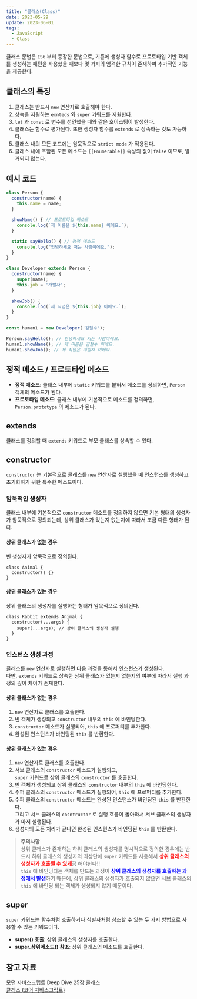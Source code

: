 ```yaml
---
title: "클래스(Class)"
date: 2023-05-29
update: 2023-06-01
tags:
  - JavaScript
  - Class
---
```


클래스 문법은 `ES6` 부터 등장한 문법으로, 기존에 생성자 함수로 프로토타입 기반 객체를 생성하는 패턴을 사용했을 때보다 몇 가지의 엄격한 규칙이 존재하며 추가적인 기능을 제공한다.

## 클래스의 특징
1. 클래스는 반드시 `new` 연산자로 호출해야 한다.  
2. 상속을 지원하는 `exnteds` 와 `super` 키워드를 지원한다.  
3. `let` 과 `const` 로 변수를 선언했을 때와 같은 호이스팅이 발생한다.  
4. 클래스는 함수로 평가된다. 또한 생성자 함수를 `extends` 로 상속하는 것도 가능하다.  
5. 클래스 내의 모든 코드에는 암묵적으로 `strict mode` 가 적용된다.  
6. 클래스 내에 포함된 모든 메소드는 `[[Enumerable]]` 속성의 값이 `false` 이므로, 열거되지 않는다.  

## 예시 코드
```js
class Person {
  constructor(name) {
    this.name = name;
  }

  showName() { // 프로토타입 메소드
    console.log(`제 이름은 ${this.name} 이에요.`);
  }

  static sayHello() { // 정적 메소드
    console.log("안녕하세요 저는 사람이에요.");
  }
}

class Developer extends Person {
  constructor(name) {
    super(name);
    this.job = '개발자';
  }

  showJob() {
    console.log(`제 직업은 ${this.job} 이에요.`);
  }
}

const human1 = new Developer('김철수');

Person.sayHello(); // 안녕하세요 저는 사람이에요.
human1.showName(); // 제 이름은 김철수 이에요.
human1.showJob(); // 제 직업은 개발자 이에요.
```

## 정적 메소드 / 프로토타입 메소드
- **정적 메소드**: 클래스 내부에 `static` 키워드를 붙혀서 메소드를 정의하면, `Person` 객체의 메소드가 된다.  
- **프로토타입 메소드**: 클래스 내부에 기본적으로 메소드를 정의하면, `Person.prototype` 의 메소드가 된다.  

## extends
클래스를 정의할 때 `extends` 키워드로 부모 클래스를 상속할 수 있다.

## constructor
`constructor` 는 기본적으로 클래스를 `new` 연산자로 실행했을 때 인스턴스를 생성하고 초기화하기 위한 특수한 메소드이다.  

### 암묵적인 생성자
클래스 내부에 기본적으로 `constructor` 메소드를 정의하지 않으면 기본 형태의 생성자가 암묵적으로 정의되는데, 상위 클래스가 있는지 없는지에 따라서 조금 다른 형태가 된다.

#### 상위 클래스가 없는 경우
빈 생성자가 암묵적으로 정의된다.  

```js{2}
class Animal {
  constructor() {}
}
```

#### 상위 클래스가 있는 경우
상위 클래스의 생성자를 실행하는 형태가 암묵적으로 정의된다.

```js{2-4}
class Rabbit extends Animal {
  constructor(...args) {
    super(...args); // 상위 클래스의 생성자 실행
  }
}
```
### 인스턴스 생성 과정
클래스를 `new` 연산자로 실행하면 다음 과정을 통해서 인스턴스가 생성된다.  
다만, `extends` 키워드로 상속한 상위 클래스가 있는지 없는지의 여부에 따라서 실행 과정의 깊이 차이가 존재한다.  

#### 상위 클래스가 없는 경우
1. `new` 연산자로 클래스를 호출한다.
2. 빈 객체가 생성되고 `constructor` 내부의 `this` 에 바인딩한다.  
3. `constructor` 메소드가 실행되어, `this` 에 프로퍼티를 추가한다.  
4. 완성된 인스턴스가 바인딩된 `this` 를 반환한다.  

#### 상위 클래스가 있는 경우  
1. `new` 연산자로 클래스를 호출한다.  
2. 서브 클래스의 `constructor` 메소드가 실행되고,  
`super` 키워드로 상위 클래스의 `constructor` 를 호출한다.  
3. 빈 객체가 생성되고 상위 클래스의 `constructor` 내부의 `this` 에 바인딩한다.  
4. 수퍼 클래스의 `constructor` 메소드가 실행되어, `this` 에 프로퍼티를 추가한다.  
5. 수퍼 클래스의 `constructor` 메소드는 완성된 인스턴스가 바인딩된 `this` 를 반환한다.  
그리고 서브 클래스의 `cosntructor` 로 실행 흐름이 돌아와서 서브 클래스의 생성자가 마저 실행된다.  
6. 생성자의 모든 처리가 끝나면 완성된 인스턴스가 바인딩된 `this` 를 반환한다.   

> **주의사항**  
상위 클래스가 존재하는 하위 클래스의 생성자를 명시적으로 정의한 경우에는 반드시 하위 클래스의 생성자의 최상단에 `super` 키워드를 사용해서 <b style="color: red">**상위 클래스의 생성자가 호출될 수 있게**</b>끔 해야한다!!  
`this` 에 바인딩되는 객체를 만드는 과정이 <b style="color: blue">**상위 클래스의 생성자를 호출하는 과정에서 발생**</b>하기 때문에, 상위 클래스의 생성자가 호출되지 않으면 서브 클래스의 `this` 에 바인딩 되는 객체가 생성되지 않기 때문이다.

## super
`super` 키워드는 함수처럼 호출하거나 식별자처럼 참조할 수 있는 두 가지 방법으로 사용할 수 있는 키워드이다.  

- **super() 호출**: 상위 클래스의 생성자를 호출한다.  
- **super.상위메소드() 참조**: 상위 클래스의 메소드를 호출한다.  

## 참고 자료
모던 자바스크립트 Deep Dive 25장 클래스  
[클래스 (코어 자바스크립트)](https://ko.javascript.info/classes)  
